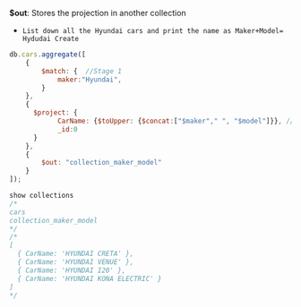 **$out**: Stores the projection in another collection
- `List down all the Hyundai cars and print the name as Maker+Model= Hydudai Create`
```js
db.cars.aggregate([
    {
        $match: {  //Stage 1
            maker:"Hyundai",
        }
    },
    {
      $project: {
            CarName: {$toUpper: {$concat:["$maker"," ", "$model"]}}, //✌️multiple chijay ho to array
            _id:0
      }
    },
    {
        $out: "collection_maker_model"
    }
]);

show collections
/* 
cars
collection_maker_model
*/
/* 
[
  { CarName: 'HYUNDAI CRETA' },
  { CarName: 'HYUNDAI VENUE' },
  { CarName: 'HYUNDAI I20' },
  { CarName: 'HYUNDAI KONA ELECTRIC' }
]
*/
```